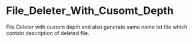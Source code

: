 # File_Deleter_With_Cusomt_Depth
File Deleter with custom depth and also generate same name txt file which contain description of deleted file.
